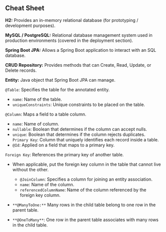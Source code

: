 ## Cheat Sheet
**H2:** Provides an in-memory relational database (for prototyping / development purposes).

**MySQL / PostgreSQL:** Relational database management system used in production environments (covered in the deployment section).

**Spring Boot JPA:** Allows a Spring Boot application to interact with an SQL database.

**CRUD Repository:** Provides methods that can Create, Read, Update, or Delete records.

**Entity:** Java object that Spring Boot JPA can manage.

`@Table`: Specifies the table for the annotated entity.
- `name`: Name of the table.
- `uniqueConstraints`: Unique constraints to be placed on the table.

`@Column`: Maps a field to a table column.
- `name`: Name of column.
- `nullable`: Boolean that determines if the column can accept nulls.
- `unique`: Boolean that determines if the column rejects duplicates.
`Primary Key`: Column that uniquely identifies each record inside a table.
- `@Id`: Applied on a field that maps to a primary key.

`Foreign Key`: References the primary key of another table.
- When applicable, put the foreign key column in the table that cannot live without the other.
  - `@JoinColumn`: Specifies a column for joining an entity association.
  - `name`: Name of the column.
  - `referencedColumnName`: Name of the column referenced by the foreign key column.
- `**@ManyToOne:**` Many rows in the child table belong to one row in the parent table.

- `**@OneToMany**`: One row in the parent table associates with many rows in the child table.